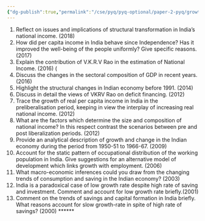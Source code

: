 ```yaml
---
{"dg-publish":true,"permalink":"/cse/pyq/pyq-optional/paper-2-pyq/growth-and-composition-trend-tpyq/"}
---
```



1. Reflect on issues and implications of structural transformation in India’s national income. (2018) 
2. How did per capita income in India behave since Independence? Has it improved the well-being of the people uniformly? Give specific reasons. (2017) 
3. Explain the contribution of V.K.R.V Rao in the estimation of National Income. (2016) (
4. Discuss the changes in the sectoral composition of GDP in recent years. (2016) 
5. Highlight the structural changes in Indian economy before 1991. (2014) 
6. Discuss in detail the views of VKRV Rao on deficit financing. (2012) 
7. Trace the growth of real per capita income in India in the preliberalisation period, keeping in view the interplay of increasing real national income. (2012) 
8. What are the factors which determine the size and composition of national income? In this respect contrast the scenarios between pre and post liberalization periods. (2012) 
9. Provide an analytical description of growth and change in the Indian economy during the period from 1950-51 to 1966-67. (2009) 
10. Account for the static pattern of occupational distribution of the working population in India. Give suggestions for an alternative model of development which links growth with employment. (2006) 
11. What macro-economic inferences could you draw from the changing trends of consumption and saving in the Indian economy? (2003) 
12. India is a paradoxical case of low growth rate despite high rate of saving and investment. Comment and account for low growth rate briefly.(2001) 
13. Comment on the trends of savings and capital formation in India briefly. What reasons account for slow growth-rate in spite of high rate of savings? (2000) ******